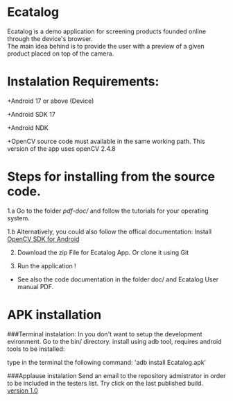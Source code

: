 Ecatalog
========

Ecatalog is a demo application for screening products founded online through the device's browser.  
The main idea behind is to provide the user with a preview of a given product placed on top of the camera.

Instalation Requirements:
=========================
+Android 17 or above (Device)

+Android SDK 17

+Android NDK 

+OpenCV source code must available in the same working path. This version of the app uses openCV 2.4.8


Steps for installing from the source code. 
===========================================
1.a Go to the folder _pdf-doc/_ and follow the tutorials for your operating system.
 
1.b Alternatively, you could also follow the offical documentation: Install [OpenCV SDK for Android](http://docs.opencv.org/doc/tutorials/introduction/android_binary_package/O4A_SDK.html)

2. Download the zip File for Ecatalog App. Or clone it using Git

3. Run the application !

* See also the code documentation in the folder doc/ and Ecatalog User manual PDF. 


APK installation
================
###Terminal instalation:
In you don't want to setup the development evironment. Go to the  bin/ directory. 
install using adb tool, requires android tools to be installed:

type in the terminal the following command:
'adb install Ecatalog.apk'

###Applause instalation
Send an email to the repository admistrator in order to be included in the testers list. Try click on the last published build. [version 1.0](https://aph.applause.com/activate_user?token=b2562c402f3443d4917d783a0243cb69)